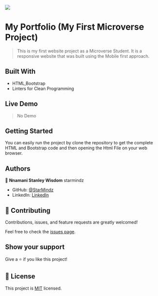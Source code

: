 ![](https://img.shields.io/badge/Microverse-blueviolet)

# My Portfolio  (My First Microverse Project)

> This is my first website project as a Microverse Student. It is a responsive website that was built using the Mobile first approach. 

## Built With

- HTML,Bootstrap
- Linters for Clean Programming

## Live Demo 
>No Demo


## Getting Started
You can easily run the project by clone the repository to get the complete HTML and Bootstrap code and then opening the Html File on your web browser. 

## Authors

👤 **Nnamani Stanley Wisdom**  starmindz

- GitHub: [@StarMindz](https://github.com/StarMindz)
- LinkedIn: [LinkedIn](https://www.linkedin.com/in/stanley-nnamani-72224b180)
## 🤝 Contributing

Contributions, issues, and feature requests are greatly welcomed!

Feel free to check the [issues page](../../issues/).

## Show your support

Give a ⭐️ if you like this project!


## 📝 License

This project is [MIT](./MIT.md) licensed.
